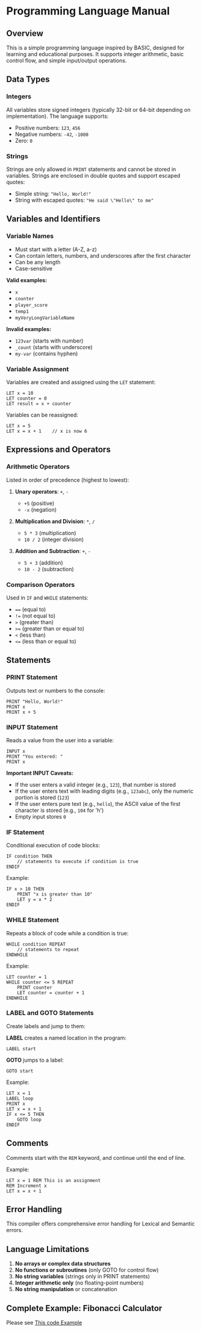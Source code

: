 # Programming Language Manual

## Overview

This is a simple programming language inspired by BASIC, designed for learning and educational purposes. It supports integer arithmetic, basic control flow, and simple input/output operations.

## Data Types

### Integers
All variables store signed integers (typically 32-bit or 64-bit depending on implementation). The language supports:
- Positive numbers: `123`, `456`
- Negative numbers: `-42`, `-1000`
- Zero: `0`

### Strings
Strings are only allowed in `PRINT` statements and cannot be stored in variables. Strings are enclosed in double quotes and support escaped quotes:
- Simple string: `"Hello, World!"`
- String with escaped quotes: `"He said \"Hello\" to me"`

## Variables and Identifiers

### Variable Names
- Must start with a letter (A-Z, a-z)
- Can contain letters, numbers, and underscores after the first character
- Can be any length
- Case-sensitive

**Valid examples:**
- `x`
- `counter`
- `player_score`
- `temp1`
- `myVeryLongVariableName`

**Invalid examples:**
- `123var` (starts with number)
- `_count` (starts with underscore)
- `my-var` (contains hyphen)

### Variable Assignment
Variables are created and assigned using the `LET` statement:
```
LET x = 10
LET counter = 0
LET result = x + counter
```

Variables can be reassigned:
```
LET x = 5
LET x = x + 1    // x is now 6
```

## Expressions and Operators

### Arithmetic Operators
Listed in order of precedence (highest to lowest):

1. **Unary operators**: `+`, `-`
   - `+5` (positive)
   - `-x` (negation)

2. **Multiplication and Division**: `*`, `/`
   - `5 * 3` (multiplication)
   - `10 / 2` (integer division)

3. **Addition and Subtraction**: `+`, `-`
   - `5 + 3` (addition)
   - `10 - 2` (subtraction)

### Comparison Operators
Used in `IF` and `WHILE` statements:
- `==` (equal to)
- `!=` (not equal to)
- `>` (greater than)
- `>=` (greater than or equal to)
- `<` (less than)
- `<=` (less than or equal to)

## Statements

### PRINT Statement
Outputs text or numbers to the console:
```
PRINT "Hello, World!"
PRINT x
PRINT x + 5
```

### INPUT Statement
Reads a value from the user into a variable:
```
INPUT x
PRINT "You entered: "
PRINT x
```

**Important INPUT Caveats:**
- If the user enters a valid integer (e.g., `123`), that number is stored
- If the user enters text with leading digits (e.g., `123abc`), only the numeric portion is stored (`123`)
- If the user enters pure text (e.g., `hello`), the ASCII value of the first character is stored (e.g., `104` for 'h')
- Empty input stores `0`

### IF Statement
Conditional execution of code blocks:
```
IF condition THEN
    // statements to execute if condition is true
ENDIF
```

Example:
```
IF x > 10 THEN
    PRINT "x is greater than 10"
    LET y = x * 2
ENDIF
```

### WHILE Statement
Repeats a block of code while a condition is true:
```
WHILE condition REPEAT
    // statements to repeat
ENDWHILE
```

Example:
```
LET counter = 1
WHILE counter <= 5 REPEAT
    PRINT counter
    LET counter = counter + 1
ENDWHILE
```

### LABEL and GOTO Statements
Create labels and jump to them:

**LABEL** creates a named location in the program:
```
LABEL start
```

**GOTO** jumps to a label:
```
GOTO start
```

Example:
```
LET x = 1
LABEL loop
PRINT x
LET x = x + 1
IF x <= 5 THEN
    GOTO loop
ENDIF
```

## Comments 

Comments start with the `REM` keyword, and continue until the end of line.

Example:
```
LET x = 1 REM This is an assignment 
REM Increment x
LET x = x + 1
```

## Error Handling

This compiler offers comprehensive error handling for Lexical and Semantic errors.

## Language Limitations

1. **No arrays or complex data structures**
2. **No functions or subroutines** (only GOTO for control flow)
3. **No string variables** (strings only in PRINT statements)
4. **Integer arithmetic only** (no floating-point numbers)
5. **No string manipulation** or concatenation

## Complete Example: Fibonacci Calculator

Please see [This code Example](./examples/fibonacci.basic)

